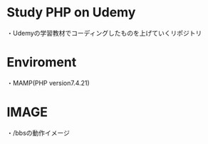 # Study PHP on Udemy  
・Udemyの学習教材でコーディングしたものを上げていくリポジトリ  

# Enviroment  
・MAMP(PHP version7.4.21)  

# IMAGE  
・/bbsの動作イメージ